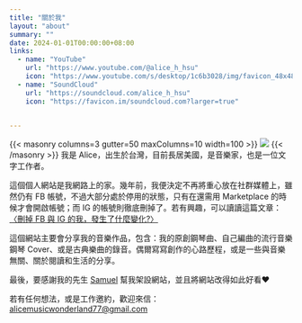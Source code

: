 ```yaml
---
title: "關於我"
layout: "about"
summary: ""
date: 2024-01-01T00:00:00+08:00
links:
  - name: "YouTube"
    url: "https://www.youtube.com/@alice_h_hsu"
    icon: "https://www.youtube.com/s/desktop/1c6b3028/img/favicon_48x48.png"
  - name: "SoundCloud"
    url: "https://soundcloud.com/alice_h_hsu"
    icon: "https://favicon.im/soundcloud.com?larger=true"
  

---
```

{{< masonry columns=3 gutter=50 maxColumns=10 width=100 >}}
![](/images/avatar.jpg)
{{< /masonry >}}
我是 Alice，出生於台灣，目前長居美國，是音樂家，也是一位文字工作者。

這個個人網站是我網路上的家。幾年前，我便決定不再將重心放在社群媒體上，雖然仍有 FB 帳號，不過大部分處於停用的狀態，只有在還需用  Marketplace 的時候才會開啟帳號；而 IG 的帳號則徹底刪掉了。若有興趣，可以讀讀這篇文章：[〈刪掉 FB 與 IG 的我，發生了什麼變化?〉](../posts/2025/09/刪掉-fb-與-ig-的我發生了什麼變化/)

這個網站主要會分享我的音樂作品，包含：我的原創鋼琴曲、自己編曲的流行音樂鋼琴 Cover、或是古典樂曲的錄音。偶爾寫寫創作的心路歷程，或是一些與音樂無關、關於閱讀和生活的分享。

最後，要感謝我的先生 [Samuel](https://mhyeh.github.io/) 幫我架設網站，並且將網站改得如此好看❤️

若有任何想法，或是工作邀約，歡迎來信：alicemusicwonderland77@gmail.com